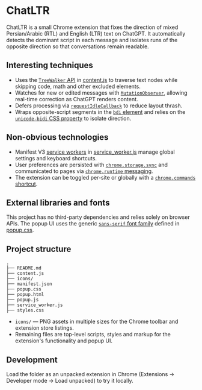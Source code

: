 # ChatLTR

ChatLTR is a small Chrome extension that fixes the direction of mixed Persian/Arabic (RTL) and English (LTR) text on ChatGPT. It automatically detects the dominant script in each message and isolates runs of the opposite direction so that conversations remain readable.

## Interesting techniques
- Uses the [`TreeWalker` API](https://developer.mozilla.org/en-US/docs/Web/API/TreeWalker) in [content.js](./content.js) to traverse text nodes while skipping code, math and other excluded elements.
- Watches for new or edited messages with [`MutationObserver`](https://developer.mozilla.org/en-US/docs/Web/API/MutationObserver), allowing real-time correction as ChatGPT renders content.
- Defers processing via [`requestIdleCallback`](https://developer.mozilla.org/en-US/docs/Web/API/Window/requestIdleCallback) to reduce layout thrash.
- Wraps opposite-script segments in the [`bdi` element](https://developer.mozilla.org/en-US/docs/Web/HTML/Element/bdi) and relies on the [`unicode-bidi` CSS property](https://developer.mozilla.org/en-US/docs/Web/CSS/unicode-bidi) to isolate direction.

## Non-obvious technologies
- Manifest V3 [service workers](https://developer.chrome.com/docs/extensions/mv3/service_workers/) in [service_worker.js](./service_worker.js) manage global settings and keyboard shortcuts.
- User preferences are persisted with [`chrome.storage.sync`](https://developer.chrome.com/docs/extensions/reference/storage/) and communicated to pages via [`chrome.runtime` messaging](https://developer.chrome.com/docs/extensions/mv3/messaging/).
- The extension can be toggled per-site or globally with a [`chrome.commands` shortcut](https://developer.chrome.com/docs/extensions/reference/commands/).

## External libraries and fonts
This project has no third-party dependencies and relies solely on browser APIs. The popup UI uses the generic [`sans-serif` font family](https://developer.mozilla.org/en-US/docs/Web/CSS/font-family) defined in [popup.css](./popup.css).

## Project structure
```text
.
├── README.md
├── content.js
├── icons/
├── manifest.json
├── popup.css
├── popup.html
├── popup.js
├── service_worker.js
├── styles.css
```
- `icons/` &mdash; PNG assets in multiple sizes for the Chrome toolbar and extension store listings.
- Remaining files are top-level scripts, styles and markup for the extension's functionality and popup UI.

## Development
Load the folder as an unpacked extension in Chrome (Extensions &rarr; Developer mode &rarr; Load unpacked) to try it locally.
